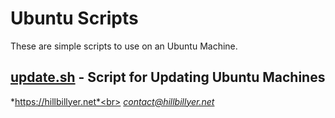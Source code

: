 # Ubuntu Scripts
These are simple scripts to use on an Ubuntu Machine.
## [update.sh](https://github.com/Hillbillyer/Basic-Scripts/blob/main/Ubuntu-Scripts/update.sh) - Script for Updating Ubuntu Machines<br>


*https://hillbillyer.net*<br>
*contact@hillbillyer.net*<br>